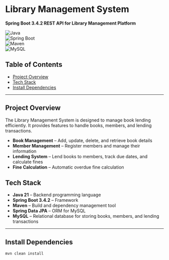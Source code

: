 # Library Management System 
**Spring Boot 3.4.2 REST API for Library Management Platform**  

![Java](https://img.shields.io/badge/Java-21-white)  
![Spring Boot](https://img.shields.io/badge/Spring%20Boot-3.4.2-white)  
![Maven](https://img.shields.io/badge/Maven-Build%20Tool-white)  
![MySQL](https://img.shields.io/badge/MySQL-Database-white)

## Table of Contents
- [Project Overview](#project-overview)
- [Tech Stack](#tech-stack)
- [Install Dependencies](#install-dependencies)

---

## Project Overview
The Library Management System is designed to manage book lending efficiently. It provides features to handle books, members, and lending transactions.  
- **Book Management** – Add, update, delete, and retrieve book details
- **Member Management** – Register members and manage their information
- **Lending System** – Lend books to members, track due dates, and calculate fines
- **Fine Calculation** – Automatic overdue fine calculation

## Tech Stack
- **Java 21** – Backend programming language  
- **Spring Boot 3.4.2** – Framework  
- **Maven** – Build and dependency management tool 
- **Spring Data JPA** – ORM for MySQL
- **MySQL** – Relational database for storing books, members, and lending transactions

---

## Install Dependencies
```bash
mvn clean install
```
